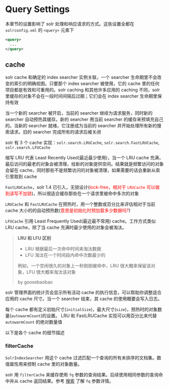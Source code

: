 # Query Settings

本章节的设置影响了 solr 处理和响应请求的方式。这些设置全都在 `solrconfig.xml` 的 `<query>` 元素下

```xml
<query>
  ...
</query>
```

## cache

solr cache 和确定的 index searcher 实例关联，一个 searcher 生命期里不会改变的索引的明确视图。只要那个 index searcher 被使用，它的 cache 里的任何项目都是有效和可重用的。solr caching 和其他许多应用的 caching 不同，solr 里缓存的对象不会在一段时间间隔后过期；它们会在 index searcher 生命期里保持有效

当一个新的 searcher 被开启，当前的 searcher 继续为请求服务，同时新的 searcher 自动预热其缓存。新的 searcher 用当前 searcher 的缓存来预填充自己的。当新的 searcher 就绪，它注册成为当前的 searcher 并开始处理所有新的搜索请求。旧的 searcher 完成所有的请求后被关闭

solr 有 3 个 cache 实现：`solr.search.LRUCache`, `solr.search.FastLRUCache`, `solr.search.LFUCache`

缩写 LRU 代表 Least Recently Used(最近最少使用)，当一个 LRU cache 充满，最后访问的最老的对象会被清理，给新的对象提供空间。结果就是频繁访问的对象会留在 cache，同时那些不是频繁访问的对象被清理，如果需要的话会重新从索引里取到 cache

`FastLRUCache`，solr 1.4 已引入，无锁设计(<font color='red'>lock-free，相对于 `LRUCache` 可以做到读写不加锁</font>)，所以很适合缓存那些在一个请求里被命中多次的对象

`LRUCache` 和 `FastLRUCache` 在预热时，用一个整数或百分比来评估相对于当前 cache 大小的的自动预热数(<font color='red'>意思是初始化时预加载多少数据吗?</font>)

`LFUCache` 引用 Least Frequently Used(最近最不常用) cache。工作方式类似 LRU cache，除了当 cache 充满时最少使用的对象会被淘汰。

> **LRU 和 LFU 区别**
>
> * LRU 根据最后一次命中时间来淘汰数据
> * LFU 淘汰在一个时间段内命中次数最少的
> 
> 例如，一个空闲很久的对象上一秒刚刚被命中，LRU 很大概率保留该对象，LFU 很大概率淘汰该对象
> 
> by goosebaobao

solr 管理界面的统计页会显示所有活动 cache 的执行信息，可以帮助你调整适合应用的 cache 尺寸。当一个 searcher 结束，其 cache 的使用概要会写入日志。

每个 cache 都有定义初始尺寸(`initialSize`)，最大尺寸(`size`)，预热时的对象数量(`autowarmCount`)的设置。 LRU 和 FastLRUCache 实现可以用百分比来代替 `autowarmCount` 的绝对数量值

以下是各个 cache 的细节描述

### filterCache

`SolrIndexSearcher` 用这个 cache 过滤匹配一个查询的所有未排序的文档集。数值属性用来控制 cache 里的对象数量。

solr 用 `filterCache` 来缓存使用 `fq` 参数的查询结果。后续使用相同参数的查询命中并从 cache 返回结果。参考 [搜索](sou_suo.md) 了解 `fq` 参数详情。


